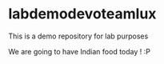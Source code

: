 # labdemodevoteamlux
This is a demo repository for lab purposes

We are going to have Indian food today ! :P
